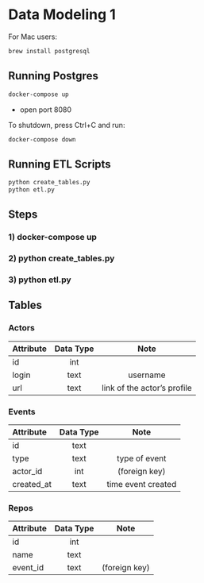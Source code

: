 # Data Modeling 1

For Mac users:

```sh
brew install postgresql
```

## Running Postgres
```sh
docker-compose up
```
- open port 8080

To shutdown, press Ctrl+C and run:

```sh
docker-compose down
```

## Running ETL Scripts

```sh
python create_tables.py
python etl.py
```

## Steps
### 1) docker-compose up
### 2) python create_tables.py
### 3) python etl.py


## Tables

### Actors
|Attribute|Data Type|Note|
|:------------|:---------------:|:---------------:|
|id|int||
|login|text|username|
|url|text|link of the actor’s profile|

### Events
|Attribute|Data Type|Note|
|:------------|:---------------:|:---------------:|
|id|text||
|type|text|type of event|
|actor_id|int|(foreign key)|
|created_at|text|time event created|

### Repos
|Attribute|Data Type|Note|
|:------------|:---------------:|:---------------:|
|id|int||
|name|text||
|event_id|text|(foreign key)|

